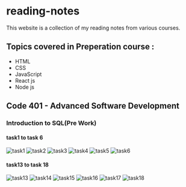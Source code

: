 # reading-notes
This website is a collection of my reading notes from various courses.

## Topics covered in Preperation course :
  - HTML
  - CSS
  - JavaScript
  - React js
  - Node js

## Code 401 - Advanced Software Development

### Introduction to SQL(Pre Work)

#### task1 to task 6

![task1](/assets/s1.jpg)
![task2](/assets/s2.jpg)
![task3](/assets/s3.jpg)
![task4](/assets/s4.jpg)
![task5](/assets/s5.jpg)
![task6](/assets/s6.jpg)

#### task13 to task 18

![task13](/assets/s13.jpg)
![task14](/assets/s14.jpg)
![task15](/assets/s15.jpg)
![task16](/assets/s16.jpg)
![task17](/assets/s17.jpg)
![task18](/assets/s18.jpg)
